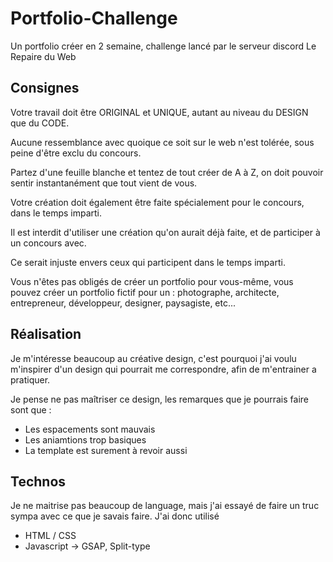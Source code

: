 # Portfolio-Challenge
Un portfolio créer en 2 semaine, challenge lancé par le serveur discord Le Repaire du Web

## Consignes
Votre travail doit être ORIGINAL et UNIQUE, autant au niveau du DESIGN que du CODE.

Aucune ressemblance avec quoique ce soit sur le web n'est tolérée, sous peine d'être exclu du concours.

Partez d'une feuille blanche et tentez de tout créer de A à Z, on doit pouvoir sentir instantanément que tout vient de vous.

Votre création doit également être faite spécialement pour le concours, dans le temps imparti.

Il est interdit d'utiliser une création qu'on aurait déjà faite, et de participer à un concours avec.

Ce serait injuste envers ceux qui participent dans le temps imparti.

Vous n'êtes pas obligés de créer un portfolio pour vous-même, vous pouvez créer un portfolio fictif pour un : photographe, architecte, entrepreneur, développeur, designer, paysagiste, etc...

## Réalisation
Je m'intéresse beaucoup au créative design, c'est pourquoi j'ai voulu m'inspirer d'un design qui pourrait me correspondre, afin de m'entrainer a pratiquer. 

Je pense ne pas maîtriser ce design, les remarques que je pourrais faire sont que : 
- Les espacements sont mauvais
- Les aniamtions trop basiques
- La template est surement à revoir aussi

## Technos
Je ne maitrise pas beaucoup de language, mais j'ai essayé de faire un truc sympa avec ce que je savais faire. J'ai donc utilisé
- HTML / CSS
- Javascript -> GSAP, Split-type
